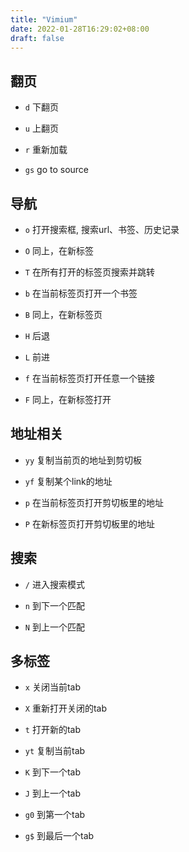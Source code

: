 ```yaml
---
title: "Vimium"
date: 2022-01-28T16:29:02+08:00
draft: false
---
```


## 翻页

- `d` 下翻页

- `u` 上翻页

- `r` 重新加载

- `gs` go to source

## 导航

- `o` 打开搜索框, 搜索url、书签、历史记录

- `O` 同上，在新标签

- `T` 在所有打开的标签页搜索并跳转

- `b` 在当前标签页打开一个书签

- `B` 同上，在新标签页

- `H` 后退

- `L` 前进

- `f` 在当前标签页打开任意一个链接

- `F` 同上，在新标签打开

## 地址相关

- `yy` 复制当前页的地址到剪切板

- `yf` 复制某个link的地址

- `p` 在当前标签页打开剪切板里的地址

- `P` 在新标签页打开剪切板里的地址

## 搜索

- `/` 进入搜索模式

- `n` 到下一个匹配

- `N` 到上一个匹配

## 多标签

- `x` 关闭当前tab

- `X` 重新打开关闭的tab

- `t` 打开新的tab

- `yt` 复制当前tab

- `K` 到下一个tab

- `J` 到上一个tab

- `g0` 到第一个tab

- `g$` 到最后一个tab
